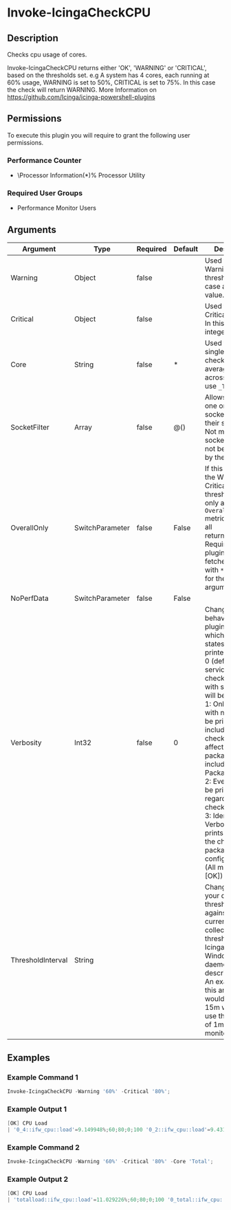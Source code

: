 # Invoke-IcingaCheckCPU

## Description

Checks cpu usage of cores.

Invoke-IcingaCheckCPU returns either 'OK', 'WARNING' or 'CRITICAL', based on the thresholds set.
e.g A system has 4 cores, each running at 60% usage, WARNING is set to 50%, CRITICAL is set to 75%. In this case the check will return WARNING.
More Information on https://github.com/Icinga/icinga-powershell-plugins

## Permissions

To execute this plugin you will require to grant the following user permissions.

### Performance Counter

* \Processor Information(*)\% Processor Utility

### Required User Groups

* Performance Monitor Users

## Arguments

| Argument | Type | Required | Default | Description |
| ---      | ---  | ---      | ---     | ---         |
| Warning | Object | false |  | Used to specify a Warning threshold. In this case an integer value. |
| Critical | Object | false |  | Used to specify a Critical threshold. In this case an integer value. |
| Core | String | false | * | Used to specify a single core to check for. For the average load across all cores use `_Total` |
| SocketFilter | Array | false | @() | Allows to specify one or mutlitple sockets by using their socket id. Not matching socket id's will not be evaluated<br /> by the plugin. |
| OverallOnly | SwitchParameter | false | False | If this flag is set, the Warning and Critical thresholds will only apply to the `Overall Load` metric instead of all<br /> returned cores. Requires that the plugin either fetches all cores with `*` or `Total` for the -Core argument |
| NoPerfData | SwitchParameter | false | False |  |
| Verbosity | Int32 | false | 0 | Changes the behavior of the plugin output which check states are printed:<br /> 0 (default): Only service checks/packages with state not OK will be printed<br /> 1: Only services with not OK will be printed including OK checks of affected check packages including Package config<br /> 2: Everything will be printed regardless of the check state<br /> 3: Identical to Verbose 2, but prints in addition the check package configuration e.g (All must be [OK]) |
| ThresholdInterval | String |  |  | Change the value your defined threshold checks against from the current value to a collected time threshold of the Icinga for Windows daemon, as described [here](https://icinga.com/docs/icinga-for-windows/latest/doc/service/10-Register-Service-Checks/). An example for this argument would be 1m or 15m which will use the average of 1m or 15m for monitoring. |

## Examples

### Example Command 1

```powershell
Invoke-IcingaCheckCPU -Warning '60%' -Critical '80%';
```

### Example Output 1

```powershell
[OK] CPU Load
| '0_4::ifw_cpu::load'=9.149948%;60;80;0;100 '0_2::ifw_cpu::load'=9.431381%;60;80;0;100 '0_6::ifw_cpu::load'=24.89185%;60;80;0;100 'totalload::ifw_cpu::load'=10.823693%;60;80;0;100 '0_7::ifw_cpu::load'=9.531499%;60;80;0;100 '0_3::ifw_cpu::load'=8.603164%;60;80;0;100 '0_1::ifw_cpu::load'=6.57868%;60;80;0;100 '0_total::ifw_cpu::load'=10.823693%;60;80;0;100 '0_5::ifw_cpu::load'=8.502121%;60;80;0;100 '0_0::ifw_cpu::load'=9.900898%;60;80;0;100    
```

### Example Command 2

```powershell
Invoke-IcingaCheckCPU -Warning '60%' -Critical '80%' -Core 'Total';
```

### Example Output 2

```powershell
[OK] CPU Load
| 'totalload::ifw_cpu::load'=11.029226%;60;80;0;100 '0_total::ifw_cpu::load'=11.029226%;60;80;0;100    
```


